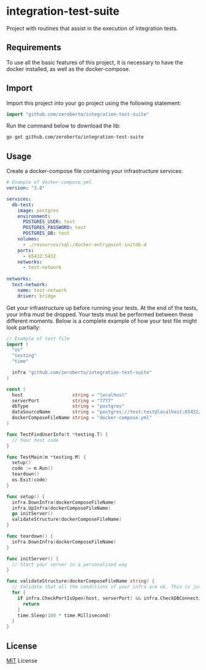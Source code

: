 # integration-test-suite
Project with routines that assist in the execution of integration tests.

## Requirements
To use all the basic features of this project, it is necessary to have the docker installed, as well as the docker-compose.

## Import
Import this project into your go project using the following statement:

```go
import "github.com/zeroberto/integration-test-suite"
```

Run the command below to download the lib:

```bash
go get github.com/zeroberto/integration-test-suite
```

## Usage
Create a docker-compose file containing your infrastructure services:

```yml
# Example of docker-compose.yml
version: "3.8"

services:
  db-test:
    image: postgres
    environment: 
      POSTGRES_USER: test
      POSTGRES_PASSWORD: test
      POSTGRES_DB: test
    volumes:
      - ./resources/sql:/docker-entrypoint-initdb.d
    ports: 
      - 65432:5432
    networks: 
      - test-network
  
networks:
  test-network:
    name: test-network
    driver: bridge
```

Get your infrastructure up before running your tests. At the end of the tests, your infra must be dropped. Your tests must be performed between these different moments. Below is a complete example of how your test file might look partially:

```go
// Example of test file
import (
  "os"
  "testing"
  "time"

  infra "github.com/zeroberto/integration-test-suite"
)

const (
  host                  string = "localhost"
  serverPort            string = "7777"
  dbType                string = "postgres"
  dataSourceName        string = "postgres://test:test@localhost:65432/test?sslmode=disable"
  dockerComposeFileName string = "docker-compose.yml"
)

func TestFindUserInfo(t *testing.T) {
  // Your test code
}

func TestMain(m *testing.M) {
  setup()
  code := m.Run()
  teardown()
  os.Exit(code)
}

func setup() {
  infra.DownInfra(dockerComposeFileName)
  infra.UpInfra(dockerComposeFileName)
  go initServer()
  validateStructure(dockerComposeFileName)
}

func teardown() {
  infra.DownInfra(dockerComposeFileName)
}

func initServer() {
  // Start your server in a personalized way
}

func validateStructure(dockerComposeFileName string) {
  // Validate that all the conditions of your infra are ok. This is just an example.
  for {
    if infra.CheckPortIsOpen(host, serverPort) && infra.CheckDBConnection(dbType, dataSourceName) == nil {
      return
    }
    time.Sleep(100 * time.Millisecond)
  }
}
```

## License

[MIT](LICENSE) License
